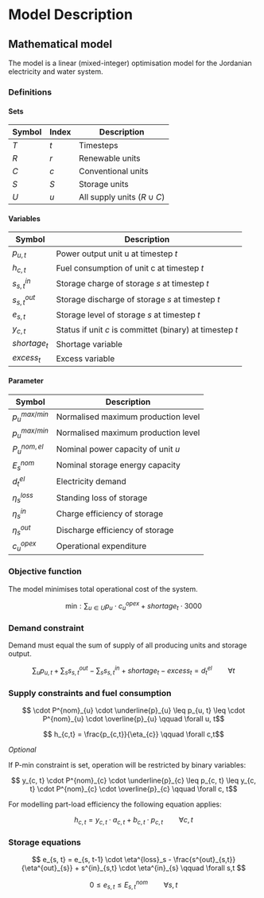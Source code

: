 
# Model Description


## Mathematical model

The model is a linear (mixed-integer) optimisation model for the Jordanian
electricity and water system.

### Definitions

#### Sets


| Symbol | Index | Description                    |
|--------|-------|--------------------------------|
| $T$    | $t$   | Timesteps                      |
| $R$    | $r$   | Renewable units                |
| $C$    | $c$   | Conventional units             |
| $S$    | $S$   | Storage units                  |
| $U$    | $u$   | All supply units ($R \cup C$)  |


#### Variables


| Symbol          | Description                                                |
|-----------------|------------------------------------------------------------|
| $p_{u,t}$       | Power output  unit u at timestep $t$                       |
| $h_{c,t}$       | Fuel consumption of unit c at timestep $t$                 |
| $s^{in}_{s,t}$  | Storage charge of storage $s$ at timestep $t$              |
| $s^{out}_{s,t}$ | Storage discharge  of storage $s$ at timestep $t$          |
| $e_{s,t}$       | Storage level of storage $s$ at timestep $t$               |
| $y_{c,t}$       | Status if unit $c$ is committet  (binary) at timestep $t$  |
| $shortage_t$    | Shortage variable                                          |
| $excess_t$      | Excess variable                                            |


#### Parameter


| Symbol                | Description                            |
|-----------------------|----------------------------------------|
| $p^{max/min}_{u}$     | Normalised maximum production level    |
| $p^{max/min}_{u}$     | Normalised maximum production level    |
| $P^{nom,el}_{u}$      | Nominal power capacity of unit $u$     |
| $E^{nom}_{s}$         | Nominal storage energy capacity        |
| $d^{el}_{t}$          | Electricity demand                     |
| $\eta^{loss}_s$       | Standing loss of storage               |
| $\eta^{in}_s$         | Charge efficiency of storage           |
| $\eta^{out}_s$        | Discharge efficiency of storage        |
| $c^{opex}_u$          | Operational expenditure                |



### Objective function

The model minimises total operational cost of the system.

 $$ \text{min} : \sum_{u \in U} p_u \cdot c^{opex}_u + shortage_t \cdot 3000 \label{eq:objective}$$

### Demand constraint

Demand must equal the sum of supply of all producing units and storage output.

$$ \sum_u p_{u, t} + \sum_s s^{out}_{s,t} - \sum_s s^{in}_{s,t} + shortage_t - excess_t = d^{el}_t \qquad \forall t$$


### Supply constraints and fuel consumption

$$ \cdot P^{nom}_{u} \cdot \underline{p}_{u} \leq p_{u, t} \leq \cdot P^{nom}_{u} \cdot \overline{p}_{u}  \qquad \forall u, t$$

$$ h_{c,t} =  \frac{p_{c,t}}{\eta_{c}} \qquad \forall c,t$$

*Optional*

If P-min constraint is set, operation will be restricted by binary variables:

$$ y_{c, t} \cdot P^{nom}_{c} \cdot \underline{p}_{c} \leq p_{c, t} \leq y_{c, t} \cdot P^{nom}_{c} \cdot \overline{p}_{c}  \qquad \forall c, t$$

For modelling part-load efficiency the following equation applies:

$$ h_{c,t} = y_{c,t} \cdot a_{c,t} + b_{c,t} \cdot p_{c,t} \qquad \forall c,t$$


### Storage equations

$$ e_{s, t} = e_{s, t-1} \cdot \eta^{loss}_s - \frac{s^{out}_{s,t}}{\eta^{out}_{s}}   + s^{in}_{s,t} \cdot \eta^{in}_{s}  \qquad \forall s,t $$

$$ 0 \leq e_{s,t} \leq E^{nom}_{s,t} \qquad \forall s,t  $$
